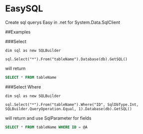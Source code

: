 EasySQL
=======

Create sql querys Easy in .net for System.Data.SqlClient

##Examples

###Select

```vb.net
dim sql as new SQLBuilder

sql.Select("*").From("tableName").Database(db).GetSQL()
```
will return

```sql
SELECT * FROM tableName
```

###Select Where

```vb.net
dim sql as new SQLBuilder

sql.Select("*").From("tableName").Where("ID", SqlDbType.Int, SQLBuilder.QueryOperation.Equal, 1).Database(db).GetSQL()
```
will return and use SqlParameter for fields

```sql
SELECT * FROM tableName WHERE ID = @A
```